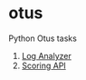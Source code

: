 # otus
Python Otus tasks

1. [Log Analyzer](https://github.com/stkrizh/otus-log-analyzer)
2. [Scoring API](https://github.com/stkrizh/otus/tree/master/scoring)
